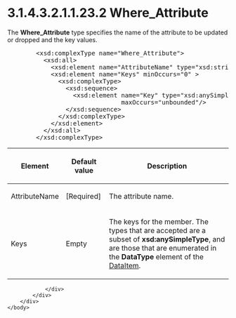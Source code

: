<html dir="LTR" xmlns:mshelp="http://msdn.microsoft.com/mshelp" xmlns:ddue="http://ddue.schemas.microsoft.com/authoring/2003/5" xmlns:xlink="http://www.w3.org/1999/xlink" xmlns:tool="http://www.microsoft.com/tooltip">
    <head>
        <meta http-equiv="Content-Type" content="text/html; CHARSET=utf-8"></meta>
        <meta name="save" content="history"></meta>
        <title>3.1.4.3.2.1.1.23.2 Where_Attribute</title>
        <xml>
            <mshelp:toctitle title="3.1.4.3.2.1.1.23.2 Where_Attribute"></mshelp:toctitle>
            <mshelp:rltitle title="[MS-SSAS]: Where_Attribute"></mshelp:rltitle>
            <mshelp:keyword index="A" term="c64067b8-eac6-47d8-b209-8ae9bcacc56a"></mshelp:keyword>
            <mshelp:attr name="DCSext.ContentType" value="open specification"></mshelp:attr>
            <mshelp:attr name="AssetID" value="c64067b8-eac6-47d8-b209-8ae9bcacc56a"></mshelp:attr>
            <mshelp:attr name="TopicType" value="kbRef"></mshelp:attr>
            <mshelp:attr name="DCSext.Title" value="[MS-SSAS]: Where_Attribute" />
        </xml>
    </head>
    <body>
        <div id="header">
            <h1 class="heading">3.1.4.3.2.1.1.23.2 Where_Attribute</h1>
        </div>
        <div id="mainSection">
            <div id="mainBody">
                <div id="allHistory" class="saveHistory"></div>
                <div id="sectionSection0" class="section" name="collapseableSection">
                    

<p>The <b>Where_Attribute</b> type specifies the name of the
attribute to be updated or dropped and the key values.</p>

<dl>
<dd>
<div><pre>   &lt;xsd:complexType name=&quot;Where_Attribute&quot;&gt;
     &lt;xsd:all&gt;
       &lt;xsd:element name=&quot;AttributeName&quot; type=&quot;xsd:string&quot; /&gt;
       &lt;xsd:element name=&quot;Keys&quot; minOccurs=&quot;0&quot; &gt;
         &lt;xsd:complexType&gt;
           &lt;xsd:sequence&gt;
             &lt;xsd:element name=&quot;Key&quot; type=&quot;xsd:anySimpleType&quot; minOccurs=&quot;0&quot;
                          maxOccurs=&quot;unbounded&quot;/&gt;
           &lt;/xsd:sequence&gt;
         &lt;/xsd:complexType&gt;
       &lt;/xsd:element&gt;
     &lt;/xsd:all&gt;
   &lt;/xsd:complexType&gt;
</pre></div>
</dd></dl>

<table>
 <thead>
  <tr>
   <th>
   <p>Element</p>
   </th>
   <th>
   <p>Default value</p>
   </th>
   <th>
   <p>Description</p>
   </th>
  </tr>
 </thead>
 <tr>
  <td>
  <p>AttributeName</p>
  </td>
  <td>
  <p>[Required]</p>
  </td>
  <td>
  <p>The attribute name.</p>
  </td>
 </tr>
 <tr>
  <td>
  <p>Keys</p>
  </td>
  <td>
  <p>Empty</p>
  </td>
  <td>
  <p>The keys for the member. The types that are accepted
  are a subset of <b>xsd:anySimpleType</b>, and are those that are enumerated
  in the <b>DataType</b> element of the <a href="c91dd9ea-1120-4f8a-98c6-f9e4d8f74d66.html">DataItem</a>.</p>
  </td>
 </tr>
</table>

<p> </p>


                </div>
            </div>
        </div>
    </body>
</html>